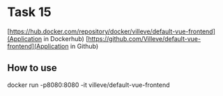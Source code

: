 # Task 15
[https://hub.docker.com/repository/docker/villeve/default-vue-frontend](Application in Dockerhub)
[https://github.com/Villeve/default-vue-frontend](Application in Github)

## How to use
docker run -p8080:8080 -it villeve/default-vue-frontend